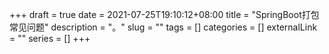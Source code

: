 +++
draft = true
date = 2021-07-25T19:10:12+08:00
title = "SpringBoot打包常见问题"
description = "。"
slug = ""
tags = []
categories = []
externalLink = ""
series = []
+++